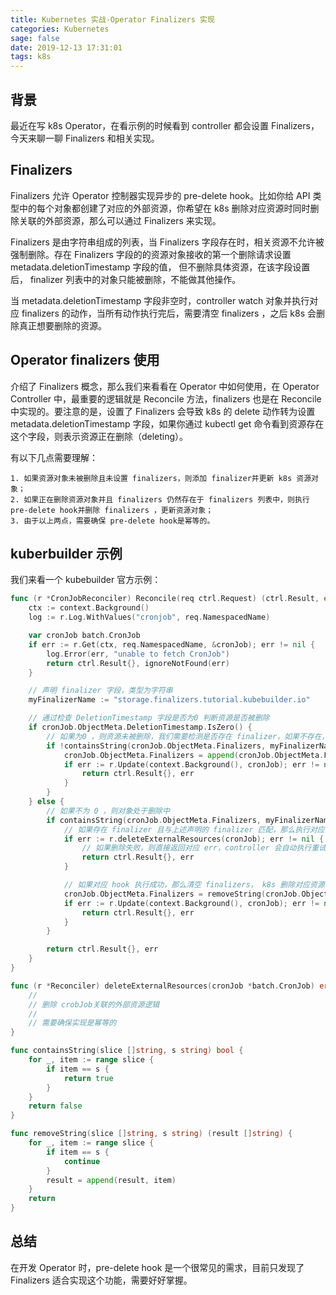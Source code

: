 ```yaml
---
title: Kubernetes 实战-Operator Finalizers 实现
categories: Kubernetes
sage: false
date: 2019-12-13 17:31:01
tags: k8s
---
```


## 背景

最近在写 k8s Operator，在看示例的时候看到 controller 都会设置 Finalizers，今天来聊一聊 Finalizers 和相关实现。

<!-- more -->

## Finalizers

Finalizers 允许 Operator 控制器实现异步的 pre-delete hook。比如你给 API 类型中的每个对象都创建了对应的外部资源，你希望在 k8s 删除对应资源时同时删除关联的外部资源，那么可以通过 Finalizers 来实现。

Finalizers 是由字符串组成的列表，当 Finalizers 字段存在时，相关资源不允许被强制删除。存在 Finalizers 字段的的资源对象接收的第一个删除请求设置 metadata.deletionTimestamp 字段的值， 但不删除具体资源，在该字段设置后， finalizer 列表中的对象只能被删除，不能做其他操作。

当 metadata.deletionTimestamp 字段非空时，controller watch 对象并执行对应 finalizers 的动作，当所有动作执行完后，需要清空 finalizers ，之后 k8s 会删除真正想要删除的资源。

## Operator finalizers 使用

介绍了 Finalizers 概念，那么我们来看看在 Operator 中如何使用，在 Operator Controller 中，最重要的逻辑就是 Reconcile 方法，finalizers 也是在 Reconcile 中实现的。要注意的是，设置了 Finalizers 会导致 k8s 的 delete 动作转为设置 metadata.deletionTimestamp 字段，如果你通过 kubectl get 命令看到资源存在这个字段，则表示资源正在删除（deleting）。

有以下几点需要理解：

    1. 如果资源对象未被删除且未设置 finalizers，则添加 finalizer并更新 k8s 资源对象；
    2. 如果正在删除资源对象并且 finalizers 仍然存在于 finalizers 列表中，则执行 pre-delete hook并删除 finalizers ，更新资源对象；
    3. 由于以上两点，需要确保 pre-delete hook是幂等的。

## kuberbuilder 示例

我们来看一个 kubebuilder 官方示例：

```go
func (r *CronJobReconciler) Reconcile(req ctrl.Request) (ctrl.Result, error) {
    ctx := context.Background()
    log := r.Log.WithValues("cronjob", req.NamespacedName)

    var cronJob batch.CronJob
    if err := r.Get(ctx, req.NamespacedName, &cronJob); err != nil {
        log.Error(err, "unable to fetch CronJob")
        return ctrl.Result{}, ignoreNotFound(err)
    }

    // 声明 finalizer 字段，类型为字符串
    myFinalizerName := "storage.finalizers.tutorial.kubebuilder.io"

    // 通过检查 DeletionTimestamp 字段是否为0 判断资源是否被删除
    if cronJob.ObjectMeta.DeletionTimestamp.IsZero() {
        // 如果为0 ，则资源未被删除，我们需要检测是否存在 finalizer，如果不存在，则添加，并更新到资源对象中
        if !containsString(cronJob.ObjectMeta.Finalizers, myFinalizerName) {
            cronJob.ObjectMeta.Finalizers = append(cronJob.ObjectMeta.Finalizers, myFinalizerName)
            if err := r.Update(context.Background(), cronJob); err != nil {
                return ctrl.Result{}, err
            }
        }
    } else {
        // 如果不为 0 ，则对象处于删除中
        if containsString(cronJob.ObjectMeta.Finalizers, myFinalizerName) {
            // 如果存在 finalizer 且与上述声明的 finalizer 匹配，那么执行对应 hook 逻辑
            if err := r.deleteExternalResources(cronJob); err != nil {
                // 如果删除失败，则直接返回对应 err，controller 会自动执行重试逻辑
                return ctrl.Result{}, err
            }

            // 如果对应 hook 执行成功，那么清空 finalizers， k8s 删除对应资源
            cronJob.ObjectMeta.Finalizers = removeString(cronJob.ObjectMeta.Finalizers, myFinalizerName)
            if err := r.Update(context.Background(), cronJob); err != nil {
                return ctrl.Result{}, err
            }
        }

        return ctrl.Result{}, err
    }
}

func (r *Reconciler) deleteExternalResources(cronJob *batch.CronJob) error {
    //
    // 删除 crobJob关联的外部资源逻辑
    //
    // 需要确保实现是幂等的
}

func containsString(slice []string, s string) bool {
    for _, item := range slice {
        if item == s {
            return true
        }
    }
    return false
}

func removeString(slice []string, s string) (result []string) {
    for _, item := range slice {
        if item == s {
            continue
        }
        result = append(result, item)
    }
    return
}
```

## 总结

在开发 Operator 时，pre-delete hook 是一个很常见的需求，目前只发现了 Finalizers 适合实现这个功能，需要好好掌握。

